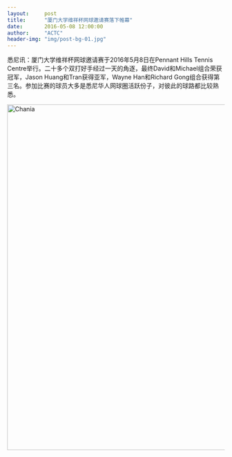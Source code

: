 ```yaml
---
layout:     post
title:      "厦门大学维祥杯网球邀请赛落下帷幕"
date:       2016-05-08 12:00:00
author:     "ACTC"
header-img: "img/post-bg-01.jpg"
---
```


<p>悉尼讯：厦门大学维祥杯网球邀请赛于2016年5月8日在Pennant Hills Tennis Centre举行。二十多个双打好手经过一天的角逐，最终David和Michael组合荣获冠军，Jason Huang和Tran获得亚军，Wayne Han和Richard Gong组合获得第三名。参加比赛的球员大多是悉尼华人网球圈活跃份子，对彼此的球路都比较熟悉。</p>

<img class="img-responsive" src="https://c6.staticflickr.com/8/7764/27896875133_3abbe0524e_c.jpg" alt="Chania" width="800" />
